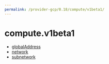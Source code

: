 ```yaml
---
permalink: /provider-gcp/0.18/compute/v1beta1/
---
```


# compute.v1beta1



* [globalAddress](globalAddress.md)
* [network](network.md)
* [subnetwork](subnetwork.md)